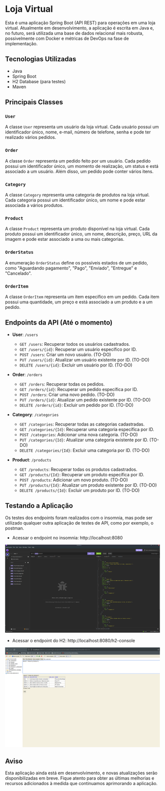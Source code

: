 # Loja Virtual

Esta é uma aplicação Spring Boot (API REST) para operações em uma loja virtual. Atualmente em desenvolvimento, a aplicação é escrita em Java e, no futuro, será utilizada uma base de dados relacional mais robusta, possivelmente com Docker e métricas de DevOps na fase de implementação.

## Tecnologias Utilizadas

- Java
- Spring Boot
- H2 Database (para testes)
- Maven


## Principais Classes

### `User` 
A classe `User` representa um usuário da loja virtual. Cada usuário possui um identificador único, nome, e-mail, número de telefone, senha e pode ter realizado vários pedidos.

### `Order` 
A classe `Order` representa um pedido feito por um usuário. Cada pedido possui um identificador único, um momento de realização, um status e está associado a um usuário. Além disso, um pedido pode conter vários itens.

### `Category`

A classe `Category` representa uma categoria de produtos na loja virtual. Cada categoria possui um identificador único, um nome e pode estar associada a vários produtos.


### `Product`
A classe `Product` representa um produto disponível na loja virtual. Cada produto possui um identificador único, um nome, descrição, preço, URL da imagem e pode estar associado a uma ou mais categorias.

### `OrderStatus`
A enumeração `OrderStatus` define os possíveis estados de um pedido, como "Aguardando pagamento", "Pago", "Enviado", "Entregue" e "Cancelado".

### `OrderItem`
A classe `OrderItem` representa um item específico em um pedido. Cada item possui uma quantidade, um preço e está associado a um produto e a um pedido.

## Endpoints da API (Até o momento)

- **User**: `/users`
  - `GET /users`: Recuperar todos os usuários cadastrados.
  - `GET /users/{id}`: Recuperar um usuário específico por ID.
  - `POST /users`: Criar um novo usuário. (TO-DO)
  - `PUT /users/{id}`: Atualizar um usuário existente por ID. (TO-DO)
  - `DELETE /users/{id}`: Excluir um usuário por ID. (TO-DO)


- **Order**: `/orders`
  - `GET /orders`: Recuperar todas os pedidos.
  - `GET /orders/{id}`: Recuperar um pedido específica por ID.
  - `POST /orders`: Criar uma novo pedido. (TO-DO)
  - `PUT /orders/{id}`: Atualizar um pedido existente por ID. (TO-DO)
  - `DELETE /orders/{id}`: Excluir um pedido por ID. (TO-DO)


- **Category**: `/categories`
  - `GET /categories`: Recuperar todas as categorias cadastradas.
  - `GET /categories/{Id}`: Recuperar uma categoria específica por ID.
  - `POST /categories`: Adicionar uma nova categoria. (TO-DO)
  - `PUT /categories/{Id}`: Atualizar uma categoria existente por ID. (TO-DO)
  - `DELETE /categories/{Id}`: Excluir uma categoria por ID. (TO-DO)


- **Product**: `/products`
  - `GET /products`: Recuperar todas os produtos cadastrados.
  - `GET /products/{Id}`: Recuperar um produto específica por ID.
  - `POST /products`: Adicionar um novo produto. (TO-DO)
  - `PUT /products/{Id}`: Atualizar um produto existente por ID. (TO-DO)
  - `DELETE /products/{Id}`: Excluir um produto por ID. (TO-DO)	
	
## Testando a Aplicação

Os testes dos endpoints foram realizados com o insomnia, mas pode ser utilizado qualquer outra aplicação de testes de API, como por exemplo, o postman.

* Acessar o endpoint no insomnia: http://localhost:8080

![insomnia.png](src/main/resources/docs.prints/insomnia.png)
	
* Acessar o endpoint do H2: http://localhost:8080/h2-console

![test-h2.png](src/main/resources/docs.prints/test-h2.png)


## Aviso

Esta aplicação ainda está em desenvolvimento, e novas atualizações serão disponibilizadas em breve. Fique atento para obter as últimas melhorias e recursos adicionados à medida que continuamos aprimorando a aplicação. 